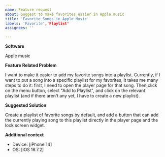 ```yaml
---
name: Feature request
about: Suggest to make favorites easier in Apple music
title: 'Favorite Songs in Apple Music'
labels: 'Favorite','Playlist' 
assignees: ''

---
```

**Software**

Apple music

**Feature Related Problem**

I want to make it easier to add my favorite songs into a playlist. 
Currently, if I want to put a song into a specific playlist for my favorites, it takes me many steps to do it: 
first, I need to open the player page for that song. Then,click on the menu button, select "Add to Playlist",
and click on the relevant playlist (and if there aren't any yet, I have to create a new playlist).

**Suggested Solution**

Create a playlist of favorite songs by default, and add a button that can add the currently playing song to this playlist directly
in the player page and the lock screen widget.

**Additional context**
 - Device: [iPhone 14]
 - OS: [iOS 16.7.2]
